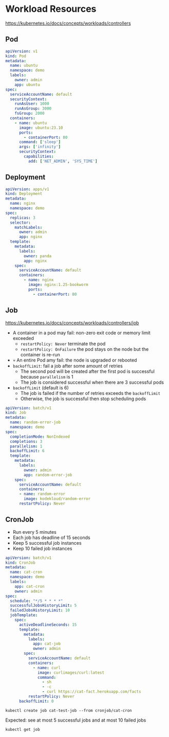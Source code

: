 # Workload Resources

https://kubernetes.io/docs/concepts/workloads/controllers

## Pod

```yaml
apiVersion: v1
kind: Pod
metadata:
  name: ubuntu
  namespace: demo
  labels:
    owner: admin
    app: ubuntu
spec:
  serviceAccountName: default
  securityContext:
    runAsUser: 1000
    runAsGroup: 3000
    fsGroup: 2000
  containers:
    - name: ubuntu
      image: ubuntu:23.10
      ports:
        - containerPort: 80
      command: ['sleep']
      args: ['infinity']
      securityContext:
        capabilities:
          add: ['NET_ADMIN', 'SYS_TIME']
```

## Deployment

```yaml
apiVersion: apps/v1
kind: Deployment
metadata:
  name: nginx
  namespace: demo
spec:
  replicas: 3
  selector:
    matchLabels:
      owner: admin
      app: nginx
  template:
    metadata:
      labels:
        owner: panda
        app: nginx
    spec:
      serviceAccountName: default
      containers:
        - name: nginx
          image: nginx:1.25-bookworm
          ports:
            - containerPort: 80
```

## Job

https://kubernetes.io/docs/concepts/workloads/controllers/job

* A container in a pod may fail: non-zero exit code or memory limit exceeded
  * `restartPolicy: Never` terminate the pod
  * `restartPolicy: OnFailure` the pod stays on the node but the container is re-run
* 💀 An entire Pod amy fail: the node is upgraded or rebooted
* `backoffLimit`:  fail a job after some amount of retries
  * The second pod will be created after the first pod is successful because `parallelism` is 1
  * The job is considered successful when there are 3 successful pods
* `backoffLimit` (default is 6)
  * The job is failed if the number of retries exceeds the `backoffLimit`
  * Otherwise, the job is successful then stop scheduling pods

```yaml
apiVersion: batch/v1
kind: Job
metadata:
  name: random-error-job
  namespace: demo
spec:
  completionMode: NonIndexed
  completions: 3
  parallelism: 1
  backoffLimit: 6
  template:
    metadata:
      labels:
        owner: admin
        app: random-error-job
    spec:
      serviceAccountName: default
      containers:
      - name: random-error
        image: kodekloud/random-error
      restartPolicy: Never
```

## CronJob

* Run every 5 minutes
* Each job has deadline of 15 seconds
* Keep 5 successful job instances
* Keep 10 failed job instances

```yaml
apiVersion: batch/v1
kind: CronJob
metadata:
  name: cat-cron
  namespace: demo
  labels:
    app: cat-cron
    owner: admin
spec:
  schedule: "*/5 * * * *"
  successfulJobsHistoryLimit: 5
  failedJobsHistoryLimit: 10
  jobTemplate:
    spec:
      activeDeadlineSeconds: 15
      template:
        metadata:
          labels:
            app: cat-job
            owner: admin
        spec:
          serviceAccountName: default
          containers:
            - name: curl
              image: curlimages/curl:latest
              command:
                - sh
                - -c
                - curl https://cat-fact.herokuapp.com/facts
          restartPolicy: Never
      backoffLimit: 0
```

```shell
kubectl create job cat-test-job --from cronjob/cat-cron
```

Expected: see at most 5 successful jobs and at most 10 failed jobs
```shell
kubectl get job
```
